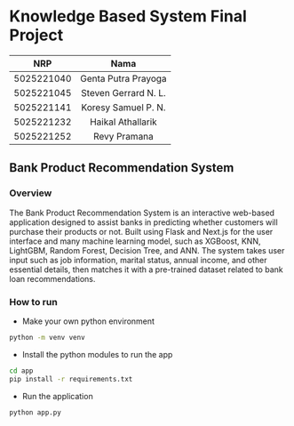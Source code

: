 # Knowledge Based System Final Project

|    NRP     |         Nama         |
| :--------: | :------------------: |
| 5025221040 | Genta Putra Prayoga  |
| 5025221045 | Steven Gerrard N. L. |
| 5025221141 | Koresy Samuel P. N.  |
| 5025221232 | Haikal Athallarik    |
| 5025221252 |     Revy Pramana     |

## Bank Product Recommendation System

### Overview

The Bank Product Recommendation System is an interactive web-based application designed to assist banks in predicting whether customers will purchase their products or not. Built using Flask and Next.js for the user interface and many machine learning model, such as XGBoost, KNN, LightGBM, Random Forest, Decision Tree, and ANN. The system takes user input such as job information, marital status, annual income, and other essential details, then matches it with a pre-trained dataset related to bank loan recommendations.

### How to run

- Make your own python environment

```sh
python -m venv venv
```
- Install the python modules to run the app

```sh
cd app
pip install -r requirements.txt
```
- Run the application

```sh
python app.py
```